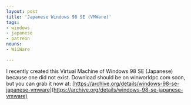 ```yaml
---
layout: post
title: 'Japanese Windows 98 SE (VMWare)'
tags:
- windows
- japanese
- patreon
nouns:
- WiiWare

---
```


I recently created this Virtual Machine of Windows 98 SE (Japanese) because one did not exist. Download should be on winworldpc.com soon, but you can grab it now at: [https://archive.org/details/windows-98-se-japanese-vmware](https://archive.org/details/windows-98-se-japanese-vmware)